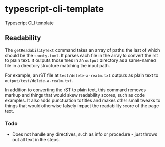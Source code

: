 # typescript-cli-template
Typescript CLI template

## Readability

The `getReadabilityText` command takes an array of paths, the last of which
should be the `snooty.toml`. It parses each file in the array to convert
the rst to plain text. It outputs those files in an `output` directory as a 
same-named file in a directory structure matching the input path. 

For example, an rST file at `test/delete-a-realm.txt` outputs as plain text 
to `output/test/delete-a-realm.txt`.

In addition to converting the rST to plain text, this command removes 
markup and things that would skew readability scores, such as code examples.
It also adds punctuation to titles and makes other small tweaks to things
that would otherwise falsely impact the readability score of the page text.

### Todo
- Does not handle any directives, such as info or procedure - just throws out all text in the steps.
